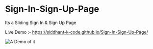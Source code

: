 # Sign-In-Sign-Up-Page
Its a Sliding Sign In &amp; Sign Up Page

Live Demo :- https://siddhant-k-code.github.io/Sign-In-Sign-Up-Page/ 

![A Demo of it](https://i.imgur.com/Nb4rHpB.png)
